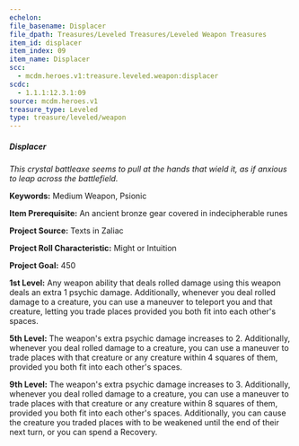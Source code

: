 ```yaml
---
echelon:
file_basename: Displacer
file_dpath: Treasures/Leveled Treasures/Leveled Weapon Treasures
item_id: displacer
item_index: 09
item_name: Displacer
scc:
  - mcdm.heroes.v1:treasure.leveled.weapon:displacer
scdc:
  - 1.1.1:12.3.1:09
source: mcdm.heroes.v1
treasure_type: Leveled
type: treasure/leveled/weapon
---
```


##### Displacer

*This crystal battleaxe seems to pull at the hands that wield it, as if anxious to leap across the battlefield.*

**Keywords:** Medium Weapon, Psionic

**Item Prerequisite:** An ancient bronze gear covered in indecipherable runes

**Project Source:** Texts in Zaliac

**Project Roll Characteristic:** Might or Intuition

**Project Goal:** 450

**1st Level:** Any weapon ability that deals rolled damage using this weapon deals an extra 1 psychic damage. Additionally, whenever you deal rolled damage to a creature, you can use a maneuver to teleport you and that creature, letting you trade places provided you both fit into each other's spaces.

**5th Level:** The weapon's extra psychic damage increases to 2. Additionally, whenever you deal rolled damage to a creature, you can use a maneuver to trade places with that creature or any creature within 4 squares of them, provided you both fit into each other's spaces.

**9th Level:** The weapon's extra psychic damage increases to 3. Additionally, whenever you deal rolled damage to a creature, you can use a maneuver to trade places with that creature or any creature within 8 squares of them, provided you both fit into each other's spaces. Additionally, you can cause the creature you traded places with to be weakened until the end of their next turn, or you can spend a Recovery.
